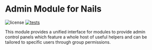 # Admin Module for Nails

![license](https://img.shields.io/badge/license-MIT-green.svg)
[![tests](https://github.com/nails/module-admin/actions/workflows/build_and_test.yml/badge.svg )](https://github.com/nails/module-admin/actions)


This module provides a unified interface for modules to provide admin control panels which feature a whole host of useful helpers and can be tailored to specific users through group permissions.
